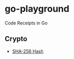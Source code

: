 # go-playground

Code Receipts in Go

## Crypto

- [SHA-256 Hash](https://github.com/Kourin1996/go-playground/blob/main/crypto/sha256/main.go)
